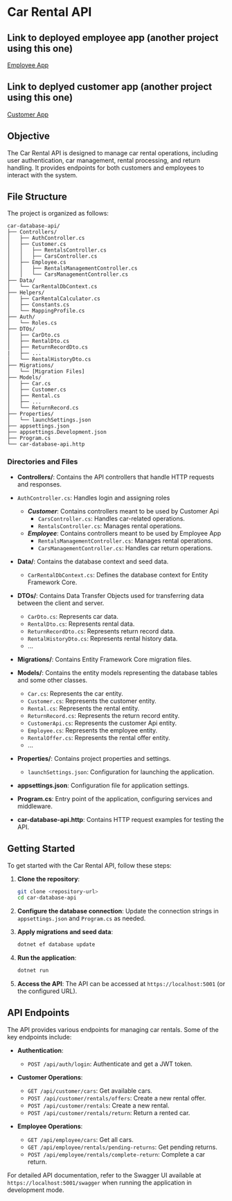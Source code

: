 # Car Rental API

## Link to deployed employee app (another project using this one)
[Employee App](employee-app-eegsgzadcefrbfak.polandcentral-01.azurewebsites.net)

## Link to deplyed customer app (another project using this one)
[Customer App](http://molczane.github.io)

## Objective
The Car Rental API is designed to manage car rental operations, including user authentication, car management, rental processing, and return handling. It provides endpoints for both customers and employees to interact with the system.

## File Structure
The project is organized as follows:

```
car-database-api/
├── Controllers/
│   ├── AuthController.cs
│   ├── Customer.cs
│   │   ├── RentalsController.cs
│   │   ├── CarsController.cs
│   ├── Employee.cs
│   │   ├── RentalsManagementController.cs
│   │   └── CarsManagementController.cs
├── Data/
│   └── CarRentalDbContext.cs
├── Helpers/
│   ├── CarRentalCalculator.cs
│   ├── Constants.cs
│   └── MappingProfile.cs
├── Auth/
│   └── Roles.cs
├── DTOs/
│   ├── CarDto.cs
│   ├── RentalDto.cs
│   ├── ReturnRecordDto.cs
|   ├── ...
│   └── RentalHistoryDto.cs
├── Migrations/
│   └── [Migration Files]
├── Models/
│   ├── Car.cs
│   ├── Customer.cs
│   ├── Rental.cs
│   ├── ...
│   └── ReturnRecord.cs
├── Properties/
│   └── launchSettings.json
├── appsettings.json
├── appsettings.Development.json
├── Program.cs
└── car-database-api.http
```

### Directories and Files

- **Controllers/**: Contains the API controllers that handle HTTP requests and responses.
- `AuthController.cs`: Handles login and assigning roles
  - ***Customer***: Contains controllers meant to be used by Customer Api
     - `CarsController.cs`: Handles car-related operations.
     - `RentalsController.cs`: Manages rental operations.
  - ***Employee***: Contains controllers meant to be used by Employee App
     - `RentalsManagementController.cs`: Manages rental operations.
     - `CarsManagementController.cs`: Handles car return operations.

- **Data/**: Contains the database context and seed data.
  - `CarRentalDbContext.cs`: Defines the database context for Entity Framework Core.

- **DTOs/**: Contains Data Transfer Objects used for transferring data between the client and server.
  - `CarDto.cs`: Represents car data.
  - `RentalDto.cs`: Represents rental data.
  - `ReturnRecordDto.cs`: Represents return record data.
  - `RentalHistoryDto.cs`: Represents rental history data.
  - ...

- **Migrations/**: Contains Entity Framework Core migration files.

- **Models/**: Contains the entity models representing the database tables and some other classes.
  - `Car.cs`: Represents the car entity.
  - `Customer.cs`: Represents the customer entity.
  - `Rental.cs`: Represents the rental entity.
  - `ReturnRecord.cs`: Represents the return record entity.
  - `CustomerApi.cs`: Represents the customer Api entity.
  - `Employee.cs`: Represents the employee entity.
  - `RentalOffer.cs`: Represents the rental offer entity.
  - ...

- **Properties/**: Contains project properties and settings.
  - `launchSettings.json`: Configuration for launching the application.

- **appsettings.json**: Configuration file for application settings.

- **Program.cs**: Entry point of the application, configuring services and middleware.

- **car-database-api.http**: Contains HTTP request examples for testing the API.

## Getting Started
To get started with the Car Rental API, follow these steps:

1. **Clone the repository**:
   ```sh
   git clone <repository-url>
   cd car-database-api
   ```

2. **Configure the database connection**:
   Update the connection strings in `appsettings.json` and `Program.cs` as needed.

3. **Apply migrations and seed data**:
   ```sh
   dotnet ef database update
   ```

4. **Run the application**:
   ```sh
   dotnet run
   ```

5. **Access the API**:
   The API can be accessed at `https://localhost:5001` (or the configured URL).

## API Endpoints
The API provides various endpoints for managing car rentals. Some of the key endpoints include:

- **Authentication**:
  - `POST /api/auth/login`: Authenticate and get a JWT token.

- **Customer Operations**:
  - `GET /api/customer/cars`: Get available cars.
  - `POST /api/customer/rentals/offers`: Create a new rental offer.
  - `POST /api/customer/rentals`: Create a new rental.
  - `POST /api/customer/rentals/return`: Return a rented car.

- **Employee Operations**:
  - `GET /api/employee/cars`: Get all cars.
  - `GET /api/employee/rentals/pending-returns`: Get pending returns.
  - `POST /api/employee/rentals/complete-return`: Complete a car return.

For detailed API documentation, refer to the Swagger UI available at `https://localhost:5001/swagger` when running the application in development mode.
